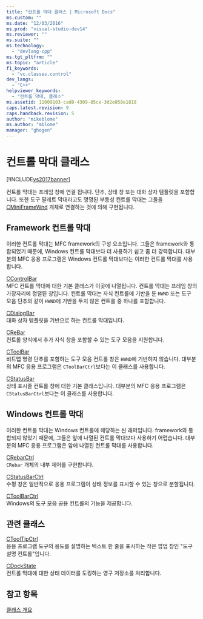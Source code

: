 ```yaml
---
title: "컨트롤 막대 클래스 | Microsoft Docs"
ms.custom: ""
ms.date: "12/03/2016"
ms.prod: "visual-studio-dev14"
ms.reviewer: ""
ms.suite: ""
ms.technology: 
  - "devlang-cpp"
ms.tgt_pltfrm: ""
ms.topic: "article"
f1_keywords: 
  - "vc.classes.control"
dev_langs: 
  - "C++"
helpviewer_keywords: 
  - "컨트롤 막대, 클래스"
ms.assetid: 11009103-cad8-4309-85ce-3d2e858e1818
caps.latest.revision: 9
caps.handback.revision: 5
author: "mikeblome"
ms.author: "mblome"
manager: "ghogen"
---
```

# 컨트롤 막대 클래스
[!INCLUDE[vs2017banner](../assembler/inline/includes/vs2017banner.md)]

컨트롤 막대는 프레임 창에 연결 됩니다.  단추, 상태 창 또는 대화 상자 템플릿을 포함합니다.  또한 도구 팔레트 막대라고도 명명된 부동성 컨트롤 막대는 그들을 [CMiniFrameWnd](../mfc/reference/cminiframewnd-class.md) 개체로 연결하는 것에 의해 구현됩니다.  
  
## Framework 컨트롤 막대  
 이러한 컨트롤 막대는 MFC framework의 구성 요소입니다.  그들은 framework와 통합되었기 때문에, Windows 컨트롤 막대보다 더 사용하기 쉽고 좀 더 강력합니다.  대부분의 MFC 응용 프로그램은 Windows 컨트롤 막대보다는 이러한 컨트롤 막대를 사용합니다.  
  
 [CControlBar](../mfc/reference/ccontrolbar-class.md)  
 MFC 컨트롤 막대에 대한 기본 클래스가 이곳에 나열됩니다.  컨트롤 막대는 프레임 창의 가장자리에 정렬된 창입니다.  컨트롤 막대는 자식 컨트롤에 기반을 둔 `HWND` 또는 도구 모음 단추와 같이 `HWND`에 기반을 두지 않은 컨트롤 중 하나를 포함합니다.  
  
 [CDialogBar](../mfc/reference/cdialogbar-class.md)  
 대화 상자 템플릿을 기반으로 하는 컨트롤 막대입니다.  
  
 [CReBar](../mfc/reference/crebar-class.md)  
 컨트롤 양식에서 추가 자식 창을 포함할 수 있는 도구 모음을 지원합니다.  
  
 [CToolBar](../mfc/reference/ctoolbar-class.md)  
 비트맵 명령 단추를 포함하는 도구 모음 컨트롤 창은 `HWND`에 기반하지 않습니다.  대부분의 MFC 응용 프로그램은 `CToolBarCtrl`보다는 이 클래스를 사용합니다.  
  
 [CStatusBar](../mfc/reference/cstatusbar-class.md)  
 상태 표시줄 컨트롤 창에 대한 기본 클래스입니다.  대부분의 MFC 응용 프로그램은 `CStatusBarCtrl`보다는 이 클래스를 사용합니다.  
  
## Windows 컨트롤 막대  
 이러한 컨트롤 막대는 Windows 컨트롤에 해당하는 씬 래퍼입니다.  framework와 통합되지 않았기 때문에, 그들은 앞에 나열된 컨트롤 막대보다 사용하기 어렵습니다.  대부분의 MFC 응용 프로그램은 앞에 나열된 컨트롤 막대를 사용합니다.  
  
 [CRebarCtrl](../mfc/reference/crebarctrl-class.md)  
 `CRebar` 개체의 내부 제어를 구현합니다.  
  
 [CStatusBarCtrl](../mfc/reference/cstatusbarctrl-class.md)  
 수평 창은 일반적으로 응용 프로그램이 상태 정보를 표시할 수 있는 창으로 분할됩니다.  
  
 [CToolBarCtrl](../mfc/reference/ctoolbarctrl-class.md)  
 Windows의 도구 모음 공용 컨트롤의 기능을 제공합니다.  
  
## 관련 클래스  
 [CToolTipCtrl](../mfc/reference/ctooltipctrl-class.md)  
 응용 프로그램 도구의 용도를 설명하는 텍스트 한 줄을 표시하는 작은 팝업 창인 "도구 설명 컨트롤"입니다.  
  
 [CDockState](../mfc/reference/cdockstate-class.md)  
 컨트롤 막대에 대한 상태 데이터를 도킹하는 영구 저장소를 처리합니다.  
  
## 참고 항목  
 [클래스 개요](../mfc/class-library-overview.md)